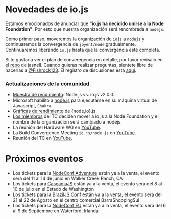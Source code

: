# Novedades de io.js

Estamos emocionados de anunciar que **"io.js ha decidido unirse a la Node Foundation"**. Por esto que nuestra organización será renombrada a `nodejs`.

Como primer paso, moveremos la organización de `iojs` a `nodejs` y continuaremos la convergencia de `joyent/node` gradualmente. Continuaremos liberando `io.js` hasta que la convergencia esté completa.

Si te gustaría ver el plan de converegencia en detalle, por favor revisalo en el [repo](https://github.com/jasnell/dev-policy/blob/master/convergence.md) de jasnell. Cuando quieras realizar preguntas, sientete libre de hacerlas a  [@Fishrock123](mailto:fishrock123@rocketmail.com). El registro de discusiones está [aquí](https://github.com/nodejs/node/issues/1664).

### Actualizaciones de la comunidad

* [Muestra de rendimiento](https://raygun.io/blog/2015/05/performance-showdown-node-js-vs-io-js-v2-0-0/): Node.js vs. io.js v2.0.0.
* Microsoft habilitó a [node.js](https://github.com/Microsoft/node) para ejecutarse en su máquina virtual de Javascript, `Chakra`.
* [Gráficas de rendimiento](http://thlorenz.com/benchgraph/) de {node,io}.js.
* [Los miembros](https://twitter.com/rvagg/status/598605393636429825) del TC deciden mover a io.js a la Node Foundation y el nombre de la organización será cambiado a nodejs.
* La reunión del Hardware WG en [YouTube](https://www.youtube.com/watch?v=EFJVMGRtDWE).
* La  Build Convergence Meeting `io.js/node.js` en [YouTube](https://www.youtube.com/watch?v=8dxkM9vHmrY).
* Reunión del TC en [YouTube](https://www.youtube.com/watch?v=UbYiFLf7MpU).

# Próximos eventos

* Los tickets para la [NodeConf Adventure](http://nodeconf.com/) están ya a la venta, el evento será del 11 al 14 de junio en Walker Creek Ranch, CA
* Los tickets para [CascadiaJS](http://2015.cascadiajs.com/) están ya a la venta, el evento será del 8 al 10 de julio en el Estado de Washington
* Los tickets para la [BrazilJS Conf](http://braziljs.com.br/) están ya a la venta, el evento será del 21 al 22 de Agosto en el centro comercial BarraShoppingSul
* Los tickets para la [NodeConf EU](http://nodeconf.eu/) están ya a la venta, el evento será del 6 al 9 de Septiembre en Waterford, Irlanda
